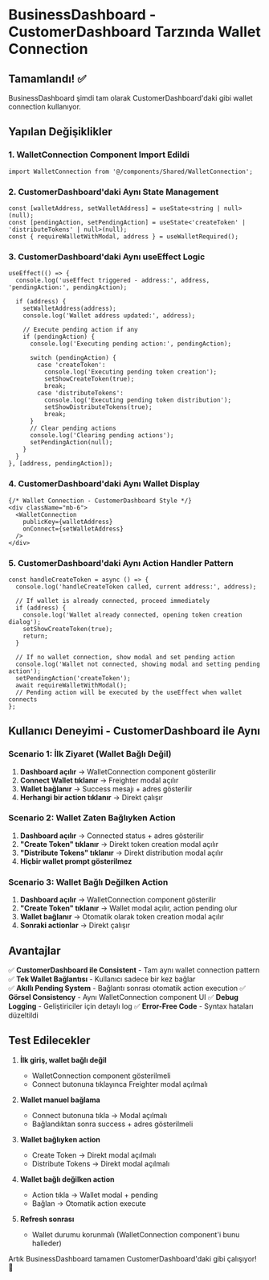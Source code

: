 # BusinessDashboard - CustomerDashboard Tarzında Wallet Connection

## Tamamlandı! ✅

BusinessDashboard şimdi tam olarak CustomerDashboard'daki gibi wallet connection kullanıyor.

## Yapılan Değişiklikler

### 1. WalletConnection Component Import Edildi
```tsx
import WalletConnection from '@/components/Shared/WalletConnection';
```

### 2. CustomerDashboard'daki Aynı State Management
```tsx
const [walletAddress, setWalletAddress] = useState<string | null>(null);
const [pendingAction, setPendingAction] = useState<'createToken' | 'distributeTokens' | null>(null);
const { requireWalletWithModal, address } = useWalletRequired();
```

### 3. CustomerDashboard'daki Aynı useEffect Logic
```tsx
useEffect(() => {
  console.log('useEffect triggered - address:', address, 'pendingAction:', pendingAction);
  
  if (address) {
    setWalletAddress(address);
    console.log('Wallet address updated:', address);
    
    // Execute pending action if any
    if (pendingAction) {
      console.log('Executing pending action:', pendingAction);
      
      switch (pendingAction) {
        case 'createToken':
          console.log('Executing pending token creation');
          setShowCreateToken(true);
          break;
        case 'distributeTokens':
          console.log('Executing pending token distribution');
          setShowDistributeTokens(true);
          break;
      }
      // Clear pending actions
      console.log('Clearing pending actions');
      setPendingAction(null);
    }
  }
}, [address, pendingAction]);
```

### 4. CustomerDashboard'daki Aynı Wallet Display
```tsx
{/* Wallet Connection - CustomerDashboard Style */}
<div className="mb-6">
  <WalletConnection 
    publicKey={walletAddress} 
    onConnect={setWalletAddress} 
  />
</div>
```

### 5. CustomerDashboard'daki Aynı Action Handler Pattern
```tsx
const handleCreateToken = async () => {
  console.log('handleCreateToken called, current address:', address);
  
  // If wallet is already connected, proceed immediately
  if (address) {
    console.log('Wallet already connected, opening token creation dialog');
    setShowCreateToken(true);
    return;
  }
  
  // If no wallet connection, show modal and set pending action
  console.log('Wallet not connected, showing modal and setting pending action');
  setPendingAction('createToken');
  await requireWalletWithModal();
  // Pending action will be executed by the useEffect when wallet connects
};
```

## Kullanıcı Deneyimi - CustomerDashboard ile Aynı

### Scenario 1: İlk Ziyaret (Wallet Bağlı Değil)
1. **Dashboard açılır** → WalletConnection component gösterilir
2. **Connect Wallet tıklanır** → Freighter modal açılır  
3. **Wallet bağlanır** → Success mesajı + adres gösterilir
4. **Herhangi bir action tıklanır** → Direkt çalışır

### Scenario 2: Wallet Zaten Bağlıyken Action
1. **Dashboard açılır** → Connected status + adres gösterilir
2. **"Create Token" tıklanır** → Direkt token creation modal açılır
3. **"Distribute Tokens" tıklanır** → Direkt distribution modal açılır
4. **Hiçbir wallet prompt gösterilmez**

### Scenario 3: Wallet Bağlı Değilken Action
1. **Dashboard açılır** → WalletConnection component gösterilir
2. **"Create Token" tıklanır** → Wallet modal açılır, action pending olur
3. **Wallet bağlanır** → Otomatik olarak token creation modal açılır
4. **Sonraki actionlar** → Direkt çalışır

## Avantajlar

✅ **CustomerDashboard ile Consistent** - Tam aynı wallet connection pattern
✅ **Tek Wallet Bağlantısı** - Kullanıcı sadece bir kez bağlar  
✅ **Akıllı Pending System** - Bağlantı sonrası otomatik action execution
✅ **Görsel Consistency** - Aynı WalletConnection component UI
✅ **Debug Logging** - Geliştiriciler için detaylı log
✅ **Error-Free Code** - Syntax hataları düzeltildi

## Test Edilecekler

1. **İlk giriş, wallet bağlı değil**
   - WalletConnection component gösterilmeli
   - Connect butonuna tıklayınca Freighter modal açılmalı

2. **Wallet manuel bağlama**
   - Connect butonuna tıkla → Modal açılmalı
   - Bağlandıktan sonra success + adres gösterilmeli

3. **Wallet bağlıyken action**
   - Create Token → Direkt modal açılmalı
   - Distribute Tokens → Direkt modal açılmalı

4. **Wallet bağlı değilken action**
   - Action tıkla → Wallet modal + pending
   - Bağlan → Otomatik action execute

5. **Refresh sonrası**
   - Wallet durumu korunmalı (WalletConnection component'i bunu halleder)

Artık BusinessDashboard tamamen CustomerDashboard'daki gibi çalışıyor! 🎉
